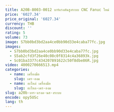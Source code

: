 ```yaml
---
title: A20B-8003-0012 บาร์แรงดันสูงระบบ CNC Fanuc ใหม่
price: '6027.34'
price_original: '6027.34'
currency: THB
discount: ''
rating: 5
volume: 73
image: S7bb0bd3bd2aa4ce0bb90d33e4caba77fc.jpg
images:
  - S7bb0bd3bd2aa4ce0bb90d33e4caba77fc.jpg
  - S5ab2cfd3f26e40c08c0f8314c4a36893k.jpg
  - Sc01ba3377c434207891622c50f8dbe86R.jpg
video: 4000270666513.mp4
categories:
  - name: เครื่องมือ
    slug: เคร-องม
  - name: อะไหล่ เครื่องมือ
    slug: อะไหล-เคร-องม
slug: a20b-บาร-แรงด-นส-งระบบ
encode: opy5USc
lang: th
---
```

  